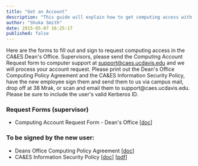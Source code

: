 ```yaml
---
title: "Get an Account"
description: "This guide will explain how to get computing access with CAES Dean's Office."
author: "Shuka Smith"
date: 2015-05-07 16:25:17
published: false
---
```


<p>Here are the forms to fill out and sign to request computing access in the CA&amp;ES Dean's Office. Supervisors, please send the Computing Account Request form to computer support at <a class="email-link" href="mailto:support@caes.ucdavis.edu" title="">support@caes.ucdavis.edu</a>  and we will process your account request. Please print out the Dean's Office Computing Policy Agreement and the CA&amp;ES Information Security Policy, have the new employee sign them and send them to us via campus mail, drop off at 38 Mrak, or scan and email them to support@caes.ucdavis.edu. Please be sure to include the user's valid Kerberos ID.</p>

<h3>Request Forms (supervisor)</h3>
<ul>
<li>Computing Account Request Form - Dean's Office [<a href="/media/files/Computing-Account-Request-Form-v1.6-DO.docx" title="Computing Account Request Form - Dean's Office">doc</a>]</li>
</ul>
<h3>To be signed by the new user:</h3>
<ul>
<li>Deans Office Computing Policy Agreement [<a href="/media/files/Policy-Deans-Office Computing-Policy Agreement.doc" title="PolicyDeansOfficeComputing">doc</a>]</li>
<li>CA&amp;ES Information Security Policy [<a href="/media/files/Policy-Deans-Office Information-Security-Policy.docx" title="Information Security Policy.doc">doc</a>] [<a href="/media/files/Forms-CA-ES Information-Security-Policy.pdf" target="_blank" title="Information Security Policy.pdf">pdf</a>]</li>
</ul>
